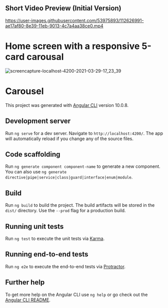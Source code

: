 ## Short Video Preview (Initial Version)

https://user-images.githubusercontent.com/53975893/112626991-ae17af80-8e39-11eb-9013-4c7a4aa38ce0.mp4


# Home screen with a responsive 5-card carousal

![screencapture-localhost-4200-2021-03-29-17_23_39](https://user-images.githubusercontent.com/53975893/112867401-2d67e600-90bb-11eb-9c52-61b45a2481e3.png)


# Carousel

This project was generated with [Angular CLI](https://github.com/angular/angular-cli) version 10.0.8.

## Development server

Run `ng serve` for a dev server. Navigate to `http://localhost:4200/`. The app will automatically reload if you change any of the source files.

## Code scaffolding

Run `ng generate component component-name` to generate a new component. You can also use `ng generate directive|pipe|service|class|guard|interface|enum|module`.

## Build

Run `ng build` to build the project. The build artifacts will be stored in the `dist/` directory. Use the `--prod` flag for a production build.

## Running unit tests

Run `ng test` to execute the unit tests via [Karma](https://karma-runner.github.io).

## Running end-to-end tests

Run `ng e2e` to execute the end-to-end tests via [Protractor](http://www.protractortest.org/).

## Further help

To get more help on the Angular CLI use `ng help` or go check out the [Angular CLI README](https://github.com/angular/angular-cli/blob/master/README.md).
